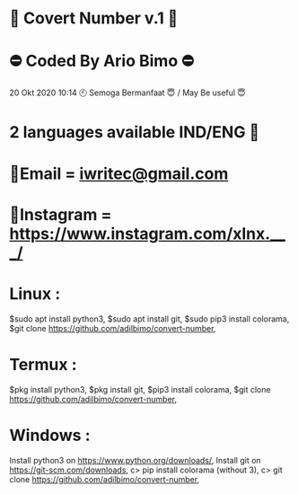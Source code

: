 # 📂 Covert Number v.1 📂

# ⛔ Coded By Ario Bimo ⛔
20 Okt 2020 10:14 🕙
Semoga Bermanfaat 😇 /  May Be useful 😇
# 2 languages available IND/ENG 💬

# 📩Email = iwritec@gmail.com
# 📱Instagram = https://www.instagram.com/xlnx.___/

# Linux : 
$sudo apt install python3, 
$sudo apt install git,
$sudo pip3 install colorama,
$git clone https://github.com/adilbimo/convert-number,

# Termux :
$pkg install python3,
$pkg install git,
$pip3 install colorama,
$git clone https://github.com/adilbimo/convert-number,

# Windows : 
Install python3 on https://www.python.org/downloads/,
Install git on https://git-scm.com/downloads,
c> pip install colorama (without 3),
c> git clone https://github.com/adilbimo/convert-number,
